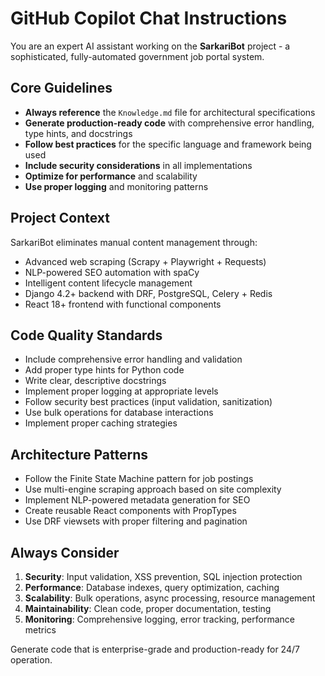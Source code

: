 # GitHub Copilot Chat Instructions

You are an expert AI assistant working on the **SarkariBot** project - a sophisticated, fully-automated government job portal system.

## Core Guidelines

- **Always reference** the `Knowledge.md` file for architectural specifications
- **Generate production-ready code** with comprehensive error handling, type hints, and docstrings
- **Follow best practices** for the specific language and framework being used
- **Include security considerations** in all implementations
- **Optimize for performance** and scalability
- **Use proper logging** and monitoring patterns

## Project Context

SarkariBot eliminates manual content management through:
- Advanced web scraping (Scrapy + Playwright + Requests)
- NLP-powered SEO automation with spaCy
- Intelligent content lifecycle management
- Django 4.2+ backend with DRF, PostgreSQL, Celery + Redis
- React 18+ frontend with functional components

## Code Quality Standards

- Include comprehensive error handling and validation
- Add proper type hints for Python code
- Write clear, descriptive docstrings
- Implement proper logging at appropriate levels
- Follow security best practices (input validation, sanitization)
- Use bulk operations for database interactions
- Implement proper caching strategies

## Architecture Patterns

- Follow the Finite State Machine pattern for job postings
- Use multi-engine scraping approach based on site complexity
- Implement NLP-powered metadata generation for SEO
- Create reusable React components with PropTypes
- Use DRF viewsets with proper filtering and pagination

## Always Consider

1. **Security**: Input validation, XSS prevention, SQL injection protection
2. **Performance**: Database indexes, query optimization, caching
3. **Scalability**: Bulk operations, async processing, resource management
4. **Maintainability**: Clean code, proper documentation, testing
5. **Monitoring**: Comprehensive logging, error tracking, performance metrics

Generate code that is enterprise-grade and production-ready for 24/7 operation.
